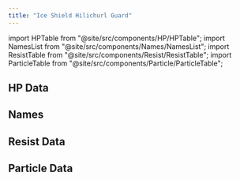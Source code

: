 ```yaml
---
title: "Ice Shield Hilichurl Guard"
---
```


import HPTable from "@site/src/components/HP/HPTable";
import NamesList from "@site/src/components/Names/NamesList";
import ResistTable from "@site/src/components/Resist/ResistTable";
import ParticleTable from "@site/src/components/Particle/ParticleTable";

## HP Data

<HPTable item_key="iceshieldhilichurlguard" data_src="enemy" />

## Names

<NamesList item_key="iceshieldhilichurlguard" data_src="enemy" />

## Resist Data

<ResistTable item_key="iceshieldhilichurlguard" data_src="enemy" />

## Particle Data

<ParticleTable item_key="iceshieldhilichurlguard" data_src="enemy" />